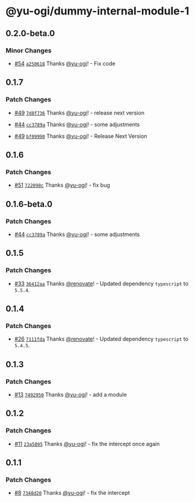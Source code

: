 # @yu-ogi/dummy-internal-module-1

## 0.2.0-beta.0

### Minor Changes

- [#54](https://github.com/yu-ogi/nx-workspace-minimal/pull/54) [`a250618`](https://github.com/yu-ogi/nx-workspace-minimal/commit/a2506188855a38f2481117285ec0cb40eb458825) Thanks [@yu-ogi](https://github.com/yu-ogi)! - Fix code

## 0.1.7

### Patch Changes

- [#49](https://github.com/yu-ogi/nx-workspace-minimal/pull/49) [`7d8f736`](https://github.com/yu-ogi/nx-workspace-minimal/commit/7d8f7368fe4457dd653e5063edf4f4177d9be99e) Thanks [@yu-ogi](https://github.com/yu-ogi)! - release next version

- [#44](https://github.com/yu-ogi/nx-workspace-minimal/pull/44) [`cc3789a`](https://github.com/yu-ogi/nx-workspace-minimal/commit/cc3789a729be0a591b1820a40ed5d64ba6040025) Thanks [@yu-ogi](https://github.com/yu-ogi)! - some adjustments

- [#49](https://github.com/yu-ogi/nx-workspace-minimal/pull/49) [`bf09990`](https://github.com/yu-ogi/nx-workspace-minimal/commit/bf0999090f0f56a80f3ce37566133130d5f4c3dc) Thanks [@yu-ogi](https://github.com/yu-ogi)! - Release Next Version

## 0.1.6

### Patch Changes

- [#51](https://github.com/yu-ogi/nx-workspace-minimal/pull/51) [`722098c`](https://github.com/yu-ogi/nx-workspace-minimal/commit/722098c4b3bfaef2d574fac446fc967041287b86) Thanks [@yu-ogi](https://github.com/yu-ogi)! - fix bug

## 0.1.6-beta.0

### Patch Changes

- [#44](https://github.com/yu-ogi/nx-workspace-minimal/pull/44) [`cc3789a`](https://github.com/yu-ogi/nx-workspace-minimal/commit/cc3789a729be0a591b1820a40ed5d64ba6040025) Thanks [@yu-ogi](https://github.com/yu-ogi)! - some adjustments

## 0.1.5

### Patch Changes

- [#33](https://github.com/yu-ogi/nx-workspace-minimal/pull/33) [`36412aa`](https://github.com/yu-ogi/nx-workspace-minimal/commit/36412aa1ecd9e15ef4b55d94d52385ef59b03331) Thanks [@renovate](https://github.com/apps/renovate)! - Updated dependency `typescript` to `5.5.4`.

## 0.1.4

### Patch Changes

- [#26](https://github.com/yu-ogi/nx-workspace-minimal/pull/26) [`7111fda`](https://github.com/yu-ogi/nx-workspace-minimal/commit/7111fdaeed0e33e4f6ea0c7a139fa5b88d2468f0) Thanks [@renovate](https://github.com/apps/renovate)! - Updated dependency `typescript` to `5.4.5`.

## 0.1.3

### Patch Changes

- [#13](https://github.com/yu-ogi/nx-workspace-minimal/pull/13) [`7492950`](https://github.com/yu-ogi/nx-workspace-minimal/commit/749295001f97cc05955bb8d2ce7addd6f443fb0d) Thanks [@yu-ogi](https://github.com/yu-ogi)! - add a module

## 0.1.2

### Patch Changes

- [#11](https://github.com/yu-ogi/nx-workspace-minimal/pull/11) [`23a5895`](https://github.com/yu-ogi/nx-workspace-minimal/commit/23a58957ce66d873e9596bd55b9ccfadee80af61) Thanks [@yu-ogi](https://github.com/yu-ogi)! - fix the intercept once again

## 0.1.1

### Patch Changes

- [#8](https://github.com/yu-ogi/nx-workspace-minimal/pull/8) [`7348d20`](https://github.com/yu-ogi/nx-workspace-minimal/commit/7348d20a08ba86d9230bb7d4959fd4d1414c7537) Thanks [@yu-ogi](https://github.com/yu-ogi)! - fix the intercept
